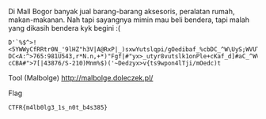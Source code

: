 Di Mall Bogor banyak jual barang-barang aksesoris, peralatan rumah, makan-makanan. Nah tapi sayangnya mimin mau beli bendera, tapi malah yang dikasih bendera kyk begini :(

```
D'`%$^>!<5YWWyCfRRtr0N_'9lHZ"h3V|A@RxP|_)sxwYutslqpi/gOedibaf_%cbDC_^W\UyS;WVUTSLpJINMFEi,HGF?DC<A:^>765:981U543,r*N.n,+*)"Fgf|#"yx>_utyr8vutslk1onPle+cKaf_d]#aC_^WVzT<RvV8NSRKJnNML.DhHGF?cCBA#">7[|43876/S-210)Mnm%$)('~Dedzyx>v{ts9wpon4lTji/mOedc)t
```

Tool (Malbolge)
http://malbolge.doleczek.pl/

Flag
```
CTFR{m4lb0lg3_1s_n0t_b4s385}
```